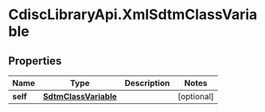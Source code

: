 # CdiscLibraryApi.XmlSdtmClassVariable

## Properties

Name | Type | Description | Notes
------------ | ------------- | ------------- | -------------
**self** | [**SdtmClassVariable**](SdtmClassVariable.md) |  | [optional] 


